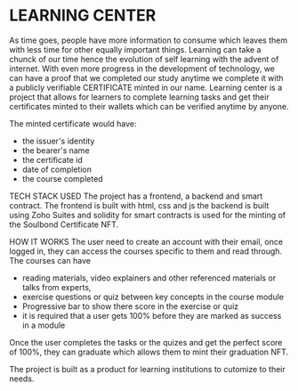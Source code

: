 # LEARNING CENTER
As time goes, people have more information to consume which leaves them with less time for other equally important things. Learning can take a chunck of our time hence the evolution of self learning with the advent of internet. With even more progress in the development of technology, we can have a proof that we completed our study anytime we complete it with a publicly verifiable CERTIFICATE minted in our name.
Learning center is a project that allows for learners to complete learning tasks and get their certificates minted to their wallets which can be verified anytime by anyone.

The minted certificate would have:
- the issuer's identity
- the bearer's name
- the certificate id
- date of completion
- the course completed

TECH STACK USED
The project has a frontend, a backend and smart contract.
The frontend is built with html, css and js
the backend is built using Zoho Suites and solidity for smart contracts is used for the minting of the Soulbond Certificate NFT.

HOW IT WORKS
The user need to create an account with their email, once logged in, they can access the courses specific to them and read through.
The courses can have 

* reading materials, video explainers and other referenced materials or talks from experts,
* exercise questions or quiz between key concepts in the course module
* Progressive bar to show there score in the exercise or quiz
* it is required that a user gets 100% before they are marked as success in a module

Once the user completes the tasks or the quizes and get the perfect score of 100%, they can graduate which allows them to mint their graduation NFT.

The project is built as a product for learning institutions to cutomize to their needs.
